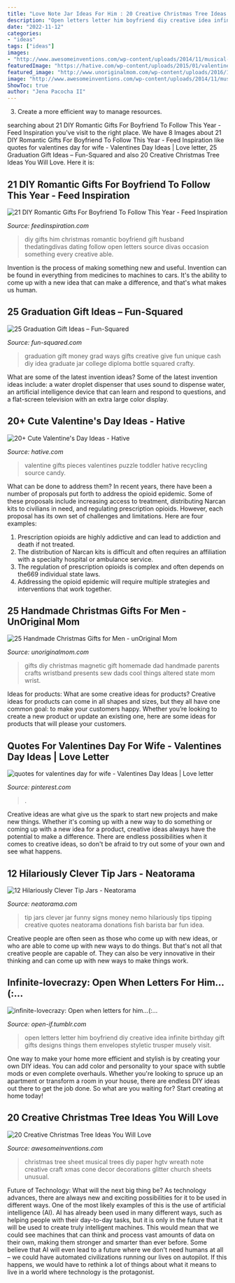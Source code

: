```yaml
---
title: "Love Note Jar Ideas For Him : 20 Creative Christmas Tree Ideas You Will Love"
description: "Open letters letter him boyfriend diy creative idea infinite birthday gift gifts designs things them envelopes styletic trusper musely visit"
date: "2022-11-12"
categories:
- "ideas"
tags: ["ideas"]
images:
- "http://www.awesomeinventions.com/wp-content/uploads/2014/11/musical-note-christmas-tree.jpg"
featuredImage: "https://hative.com/wp-content/uploads/2015/01/valentines-day-ideas/17-valentines-day-ideas.jpg"
featured_image: "http://www.unoriginalmom.com/wp-content/uploads/2016/10/my-altered-state.jpg"
image: "http://www.awesomeinventions.com/wp-content/uploads/2014/11/musical-note-christmas-tree.jpg"
ShowToc: true
author: "Jena Pacocha II"
---
```



3. Create a more efficient way to manage resources.

	

		
searching about 21 DIY Romantic Gifts For Boyfriend To Follow This Year - Feed Inspiration you've visit to the right place. We have 8 Images about 21 DIY Romantic Gifts For Boyfriend To Follow This Year - Feed Inspiration like quotes for valentines day for wife - Valentines Day Ideas | Love letter, 25 Graduation Gift Ideas – Fun-Squared and also 20 Creative Christmas Tree Ideas You Will Love. Here it is:
		
    
## 21 DIY Romantic Gifts For Boyfriend To Follow This Year - Feed Inspiration

<img loading=lazy src="http://feedinspiration.com/wp-content/uploads/2016/12/DIY-Christmas-Gifts-for-Him.jpg" onerror="this.onerror=null;this.src='https://tse2.mm.bing.net/th?id=OIP.JKCowM50IXWgtEupN10OkwHaMy&amp;pid=15.1';" alt="21 DIY Romantic Gifts For Boyfriend To Follow This Year - Feed Inspiration">

_Source: feedinspiration.com_

>diy gifts him christmas romantic boyfriend gift husband thedatingdivas dating follow open letters source divas occasion something every creative able. 

	

Invention is the process of making something new and useful. Invention can be found in everything from medicines to machines to cars. It's the ability to come up with a new idea that can make a difference, and that's what makes us human.

    
## 25 Graduation Gift Ideas – Fun-Squared

<img loading=lazy src="http://fun-squared.com/wp-content/uploads/2017/05/graduation-jar-gift-diploma-money.jpg" onerror="this.onerror=null;this.src='https://tse3.mm.bing.net/th?id=OIP.A34iIM3C512vPYV4x7J08wHaLF&amp;pid=15.1';" alt="25 Graduation Gift Ideas – Fun-Squared">

_Source: fun-squared.com_

>graduation gift money grad ways gifts creative give fun unique cash diy idea graduate jar college diploma bottle squared crafty. 

	

What are some of the latest invention ideas?
Some of the latest invention ideas include: a water droplet dispenser that uses sound to dispense water, an artificial intelligence device that can learn and respond to questions, and a flat-screen television with an extra large color display.

    
## 20+ Cute Valentine&#039;s Day Ideas - Hative

<img loading=lazy src="https://hative.com/wp-content/uploads/2015/01/valentines-day-ideas/17-valentines-day-ideas.jpg" onerror="this.onerror=null;this.src='https://tse2.mm.bing.net/th?id=OIP.63p-QCZm3hQqcrG_1eiipgHaLH&amp;pid=15.1';" alt="20+ Cute Valentine&#039;s Day Ideas - Hative">

_Source: hative.com_

>valentine gifts pieces valentines puzzle toddler hative recycling source candy. 

	

What can be done to address them?
In recent years, there have been a number of proposals put forth to address the opioid epidemic. Some of these proposals include increasing access to treatment, distributing Narcan kits to civilians in need, and regulating prescription opioids. However, each proposal has its own set of challenges and limitations. Here are four examples:
1) Prescription opioids are highly addictive and can lead to addiction and death if not treated. 
2) The distribution of Narcan kits is difficult and often requires an affiliation with a specialty hospital or ambulance service. 
3) The regulation of prescription opioids is complex and often depends on the669 individual state laws. 
4) Addressing the opioid epidemic will require multiple strategies and interventions that work together.

    
## 25 Handmade Christmas Gifts For Men - UnOriginal Mom

<img loading=lazy src="http://www.unoriginalmom.com/wp-content/uploads/2016/10/my-altered-state.jpg" onerror="this.onerror=null;this.src='https://tse4.mm.bing.net/th?id=OIP.4bsbsPV_x8DDH-lhEirdcQHaLH&amp;pid=15.1';" alt="25 Handmade Christmas Gifts for Men - unOriginal Mom">

_Source: unoriginalmom.com_

>gifts diy christmas magnetic gift homemade dad handmade parents crafts wristband presents sew dads cool things altered state mom wrist. 

	

Ideas for products: What are some creative ideas for products?
Creative ideas for products can come in all shapes and sizes, but they all have one common goal: to make your customers happy. Whether you’re looking to create a new product or update an existing one, here are some ideas for products that will please your customers.

    
## Quotes For Valentines Day For Wife - Valentines Day Ideas | Love Letter

<img loading=lazy src="https://i.pinimg.com/736x/d4/51/41/d451410be01ee876e61b5732a1b3b7ee.jpg" onerror="this.onerror=null;this.src='https://tse4.mm.bing.net/th?id=OIP.iJqKhxZD2eb7aidH19vpswHaJ4&amp;pid=15.1';" alt="quotes for valentines day for wife - Valentines Day Ideas | Love letter">

_Source: pinterest.com_

>. 

	

Creative ideas are what give us the spark to start new projects and make new things. Whether it's coming up with a new way to do something or coming up with a new idea for a product, creative ideas always have the potential to make a difference. There are endless possibilities when it comes to creative ideas, so don't be afraid to try out some of your own and see what happens.

    
## 12 Hilariously Clever Tip Jars - Neatorama

<img loading=lazy src="http://uploads.neatorama.com/images/posts/490/51/51490/1345787028-0.jpg" onerror="this.onerror=null;this.src='https://tse3.mm.bing.net/th?id=OIP.l7yW1E7oWzOLFPfNAQ0UQAHaIq&amp;pid=15.1';" alt="12 Hilariously Clever Tip Jars - Neatorama">

_Source: neatorama.com_

>tip jars clever jar funny signs money nemo hilariously tips tipping creative quotes neatorama donations fish barista bar fun idea. 

	

Creative people are often seen as those who come up with new ideas, or who are able to come up with new ways to do things. But that's not all that creative people are capable of. They can also be very innovative in their thinking and can come up with new ways to make things work.

    
## Infinite-lovecrazy: Open When Letters For Him…(:...

<img loading=lazy src="http://40.media.tumblr.com/55664af850448b96bfb51a00e2874b1b/tumblr_mp32azWqjD1rvl92do1_1280.jpg" onerror="this.onerror=null;this.src='https://tse2.mm.bing.net/th?id=OIP.PuT_wVVhgJkdF2odqkvTTQHaJ4&amp;pid=15.1';" alt="infinite-lovecrazy: Open when letters for him…(:...">

_Source: open-if.tumblr.com_

>open letters letter him boyfriend diy creative idea infinite birthday gift gifts designs things them envelopes styletic trusper musely visit. 

	

One way to make your home more efficient and stylish is by creating your own DIY ideas. You can add color and personality to your space with subtle mods or even complete overhauls. Whether you're looking to spruce up an apartment or transform a room in your house, there are endless DIY ideas out there to get the job done. So what are you waiting for? Start creating at home today!

    
## 20 Creative Christmas Tree Ideas You Will Love

<img loading=lazy src="http://www.awesomeinventions.com/wp-content/uploads/2014/11/musical-note-christmas-tree.jpg" onerror="this.onerror=null;this.src='https://tse4.mm.bing.net/th?id=OIP.Qh06gYwahe7B1b2Mjdr2twHaJ2&amp;pid=15.1';" alt="20 Creative Christmas Tree Ideas You Will Love">

_Source: awesomeinventions.com_

>christmas tree sheet musical trees diy paper hgtv wreath note creative craft xmas cone decor decorations glitter church sheets unusual. 

	

Future of Technology: What will the next big thing be?
As technology advances, there are always new and exciting possibilities for it to be used in different ways. One of the most likely examples of this is the use of artificial intelligence (AI). AI has already been used in many different ways, such as helping people with their day-to-day tasks, but it is only in the future that it will be used to create truly intelligent machines. This would mean that we could see machines that can think and process vast amounts of data on their own, making them stronger and smarter than ever before. Some believe that AI will even lead to a future where we don't need humans at all – we could have automated civilizations running our lives on autopilot. If this happens, we would have to rethink a lot of things about what it means to live in a world where technology is the protagonist.

